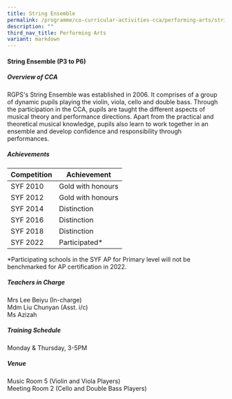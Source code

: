 ```yaml
---
title: String Ensemble
permalink: /programme/co-curricular-activities-cca/performing-arts/string-ensemble/
description: ""
third_nav_title: Performing Arts
variant: markdown
---
```

#### **String Ensemble  (P3 to P6)**

##### **Overview of CCA**

RGPS's String Ensemble was established in 2006. It comprises of a group of dynamic pupils playing the violin, viola, cello and double bass. Through the participation in the CCA, pupils are taught the different aspects of musical theory and performance directions. Apart from the practical and theoretical musical knowledge, pupils also learn to work together in an ensemble and develop confidence and responsibility through performances. 

##### **Achievements**

|Competition|	Achievement|
|----------|---------|
|SYF 2010	|Gold with honours|
|SYF 2012	|Gold with honours|
|SYF 2014	|Distinction|
|SYF 2016	|Distinction|
|SYF 2018	|Distinction|
|SYF 2022	|Participated*|

*Participating schools in the SYF AP for Primary level will not be benchmarked for AP certification in 2022.

##### **Teachers in Charge**

Mrs Lee Beiyu (In-charge)<br>
Mdm Liu Chunyan (Asst. i/c)<br>
Ms Azizah


##### **Training Schedule**

Monday &amp; Thursday, 3-5PM&nbsp; <br>

##### **Venue**
Music Room 5 (Violin and Viola Players) <br>
Meeting Room 2 (Cello and Double Bass Players)